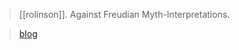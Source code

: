 > [[rolinson]]. Against Freudian Myth-Interpretations.

> [blog](https://aryaakasha.com/2020/01/13/against-freudian-myth-interpretations/)